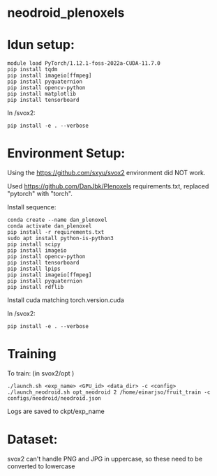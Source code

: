 # neodroid_plenoxels

# Idun setup:
```
module load PyTorch/1.12.1-foss-2022a-CUDA-11.7.0
pip install tqdm
pip install imageio[ffmpeg]
pip install pyquaternion
pip install opencv-python
pip install matplotlib
pip install tensorboard
```
In /svox2:
```
pip install -e . --verbose
```

# Environment Setup:

Using the https://github.com/sxyu/svox2 environment did NOT work.

Used https://github.com/DanJbk/Plenoxels requirements.txt, replaced "pytorch" with "torch".

Install sequence:
```
conda create --name dan_plenoxel
conda activate dan_plenoxel
pip install -r requirements.txt
sudo apt install python-is-python3
pip install scipy
pip install imageio
pip install opencv-python
pip install tensorboard
pip install lpips
pip install imageio[ffmpeg]
pip install pyquaternion
pip install rdflib
```

Install cuda matching torch.version.cuda

In /svox2:
```
pip install -e . --verbose
```

# Training

To train: (in svox2/opt )
```
./launch.sh <exp_name> <GPU_id> <data_dir> -c <config>
./launch_neodroid.sh opt_neodroid 2 /home/einarjso/fruit_train -c configs/neodroid/neodroid.json
```
Logs are saved to ckpt/exp_name

# Dataset:

svox2 can't handle PNG and JPG in uppercase, so these need to be converted to lowercase
